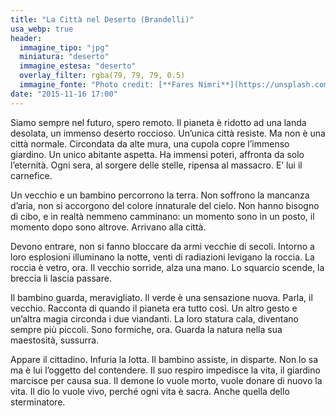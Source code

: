 ```yaml
---
title: "La Città nel Deserto (Brandelli)"
usa_webp: true
header:
  immagine_tipo: "jpg"
  miniatura: "deserto"
  immagine_estesa: "deserto"
  overlay_filter: rgba(79, 79, 79, 0.5)
  immagine_fonte: "Photo credit: [**Fares Nimri**](https://unsplash.com/@nimri)"
date: "2015-11-16 17:00"
---
```


Siamo sempre nel futuro, spero remoto. Il pianeta è ridotto ad una landa desolata, un immenso deserto roccioso. Un’unica città resiste. Ma non è una città normale. Circondata da alte mura, una cupola copre l’immenso giardino. Un unico abitante aspetta. Ha immensi poteri, affronta da solo l’eternità. Ogni sera, al sorgere delle stelle, ripensa al massacro. E’ lui il carnefice.

Un vecchio e un bambino percorrono la terra. Non soffrono la mancanza d’aria, non si accorgono del colore innaturale del cielo. Non hanno bisogno di cibo, e in realtà nemmeno camminano: un momento sono in un posto, il momento dopo sono altrove. Arrivano alla città.

Devono entrare, non si fanno bloccare da armi vecchie di secoli. Intorno a loro esplosioni illuminano la notte, venti di radiazioni levigano la roccia. La roccia è vetro, ora. Il vecchio sorride, alza una mano. Lo squarcio scende, la breccia li lascia passare.

Il bambino guarda, meravigliato. Il verde è una sensazione nuova. Parla, il vecchio. Racconta di quando il pianeta era tutto così. Un altro gesto e un’altra magia circonda i due viandanti. La loro statura cala, diventano sempre più piccoli. Sono formiche, ora. Guarda la natura nella sua maestosità, sussurra.

Appare il cittadino. Infuria la lotta. Il bambino assiste, in disparte. Non lo sa ma è lui l’oggetto del contendere. Il suo respiro impedisce la vita, il giardino marcisce per causa sua. Il demone lo vuole morto, vuole donare di nuovo la vita. Il dio lo vuole vivo, perché ogni vita è sacra. Anche quella dello sterminatore.
